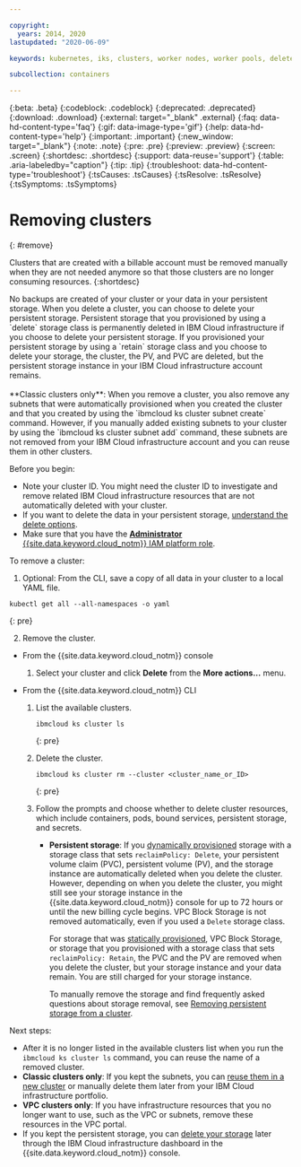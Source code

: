 ```yaml
---

copyright:
  years: 2014, 2020
lastupdated: "2020-06-09"

keywords: kubernetes, iks, clusters, worker nodes, worker pools, delete

subcollection: containers

---
```


{:beta: .beta}
{:codeblock: .codeblock}
{:deprecated: .deprecated}
{:download: .download}
{:external: target="_blank" .external}
{:faq: data-hd-content-type='faq'}
{:gif: data-image-type='gif'}
{:help: data-hd-content-type='help'}
{:important: .important}
{:new_window: target="_blank"}
{:note: .note}
{:pre: .pre}
{:preview: .preview}
{:screen: .screen}
{:shortdesc: .shortdesc}
{:support: data-reuse='support'}
{:table: .aria-labeledby="caption"}
{:tip: .tip}
{:troubleshoot: data-hd-content-type='troubleshoot'}
{:tsCauses: .tsCauses}
{:tsResolve: .tsResolve}
{:tsSymptoms: .tsSymptoms}



# Removing clusters
{: #remove}

Clusters that are created with a billable account must be removed manually when they are not needed anymore so that those clusters are no longer consuming resources.
{:shortdesc}

<p class="important">
No backups are created of your cluster or your data in your persistent storage. When you delete a cluster, you can choose to delete your persistent storage. Persistent storage that you provisioned by using a `delete` storage class is permanently deleted in IBM Cloud infrastructure if you choose to delete your persistent storage. If you provisioned your persistent storage by using a `retain` storage class and you choose to delete your storage, the cluster, the PV, and PVC are deleted, but the persistent storage instance in your IBM Cloud infrastructure account remains.</br>
</br>**Classic clusters only**: When you remove a cluster, you also remove any subnets that were automatically provisioned when you created the cluster and that you created by using the `ibmcloud ks cluster subnet create` command. However, if you manually added existing subnets to your cluster by using the `ibmcloud ks cluster subnet add` command, these subnets are not removed from your IBM Cloud infrastructure account and you can reuse them in other clusters.</p>

Before you begin:
* Note your cluster ID. You might need the cluster ID to investigate and remove related IBM Cloud infrastructure resources that are not automatically deleted with your cluster.
* If you want to delete the data in your persistent storage, [understand the delete options](/docs/containers?topic=containers-cleanup#cleanup). 
* Make sure that you have the [**Administrator** {{site.data.keyword.cloud_notm}} IAM platform role](/docs/containers?topic=containers-users#platform).


To remove a cluster:
 
1. Optional: From the CLI, save a copy of all data in your cluster to a local YAML file.
  ```
  kubectl get all --all-namespaces -o yaml
  ```
  {: pre}

2. Remove the cluster.
  - From the {{site.data.keyword.cloud_notm}} console
    1.  Select your cluster and click **Delete** from the **More actions...** menu.

  - From the {{site.data.keyword.cloud_notm}} CLI
    1.  List the available clusters.

        ```
        ibmcloud ks cluster ls
        ```
        {: pre}

    2.  Delete the cluster.

        ```
        ibmcloud ks cluster rm --cluster <cluster_name_or_ID>
        ```
        {: pre}

    3.  Follow the prompts and choose whether to delete cluster resources, which include containers, pods, bound services, persistent storage, and secrets.
        - **Persistent storage**: If you [dynamically provisioned](/docs/containers?topic=containers-kube_concepts#dynamic_provisioning) storage with a storage class that sets `reclaimPolicy: Delete`, your persistent volume claim (PVC), persistent volume (PV), and the storage instance are automatically deleted when you delete the cluster. However, depending on when you delete the cluster, you might still see your storage instance in the {{site.data.keyword.cloud_notm}} console for up to 72 hours or until the new billing cycle begins. VPC Block Storage is not removed automatically, even if you used a `Delete` storage class.  
      
          For storage that was [statically provisioned](/docs/containers?topic=containers-kube_concepts#static_provisioning), VPC Block Storage, or storage that you provisioned with a storage class that sets `reclaimPolicy: Retain`, the PVC and the PV are removed when you delete the cluster, but your storage instance and your data remain. You are still charged for your storage instance. 
      
          To manually remove the storage and find frequently asked questions about storage removal, see [Removing persistent storage from a cluster](/docs/containers?topic=containers-cleanup). 

Next steps:
- After it is no longer listed in the available clusters list when you run the `ibmcloud ks cluster ls` command, you can reuse the name of a removed cluster.
- **Classic clusters only**: If you kept the subnets, you can [reuse them in a new cluster](/docs/containers?topic=containers-subnets#subnets_custom) or manually delete them later from your IBM Cloud infrastructure portfolio.
- **VPC clusters only**: If you have infrastructure resources that you no longer want to use, such as the VPC or subnets, remove these resources in the VPC portal.
- If you kept the persistent storage, you can [delete your storage](/docs/containers?topic=containers-cleanup#cleanup) later through the IBM Cloud infrastructure dashboard in the {{site.data.keyword.cloud_notm}} console.



